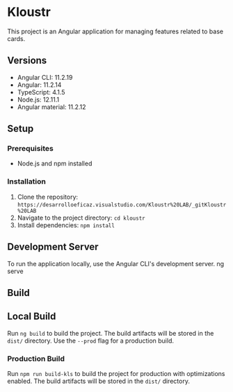 # Kloustr

This project is an Angular application for managing features related to base cards.

## Versions
- Angular CLI: 11.2.19
- Angular: 11.2.14
- TypeScript: 4.1.5
- Node.js: 12.11.1
- Angular material: 11.2.12

## Setup

### Prerequisites
- Node.js and npm installed

### Installation
1. Clone the repository: `https://desarrolloeficaz.visualstudio.com/Kloustr%20LAB/_gitKloustr%20LAB`
2. Navigate to the project directory: `cd kloustr`
3. Install dependencies: `npm install`

## Development Server
To run the application locally, use the Angular CLI's development server.
ng serve


## Build

## Local Build
Run `ng build` to build the project. The build artifacts will be stored in the `dist/` directory. Use the `--prod` flag for a production build.

### Production Build
Run `npm run build-kls` to build the project for production with optimizations enabled. The build artifacts will be stored in the `dist/` directory.

